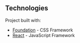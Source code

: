 ## Technologies

Project built with:

- [Foundation](https://foundation.zurb.com/) - CSS Framework
- [React](https://reactjs.org/) - JavaScript Framework
